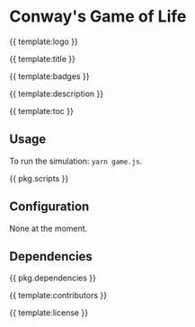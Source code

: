 # Conway's Game of Life

{{ template:logo }}

{{ template:title }}

{{ template:badges }}

{{ template:description }}

{{ template:toc }}

## Usage

To run the simulation: `yarn game.js`.

{{ pkg.scripts }}

## Configuration

None at the moment.

## Dependencies

{{ pkg.dependencies }}

{{ template:contributors }}

{{ template:license }}
